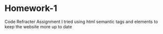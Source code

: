 # Homework-1
Code Refracter Assignment
I tried using html semantic tags and elements to keep the website more up to date
